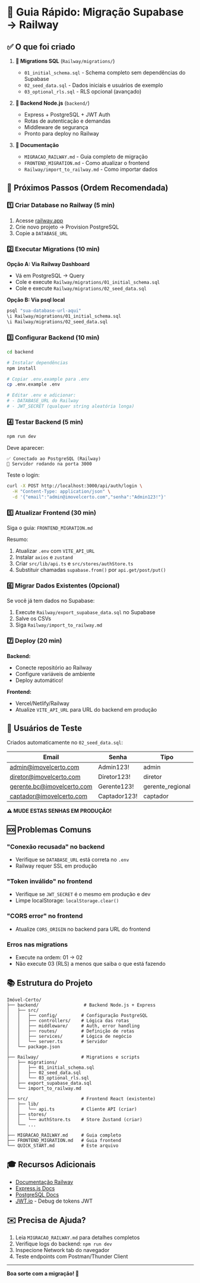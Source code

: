 # 🚀 Guia Rápido: Migração Supabase → Railway

## ✅ O que foi criado

1. **📁 Migrations SQL** (`Railway/migrations/`)
   - `01_initial_schema.sql` - Schema completo sem dependências do Supabase
   - `02_seed_data.sql` - Dados iniciais e usuários de exemplo
   - `03_optional_rls.sql` - RLS opcional (avançado)

2. **🔧 Backend Node.js** (`backend/`)
   - Express + PostgreSQL + JWT Auth
   - Rotas de autenticação e demandas
   - Middleware de segurança
   - Pronto para deploy no Railway

3. **📖 Documentação**
   - `MIGRACAO_RAILWAY.md` - Guia completo de migração
   - `FRONTEND_MIGRATION.md` - Como atualizar o frontend
   - `Railway/import_to_railway.md` - Como importar dados

## 🎯 Próximos Passos (Ordem Recomendada)

### 1️⃣ Criar Database no Railway (5 min)

1. Acesse [railway.app](https://railway.app)
2. Crie novo projeto → Provision PostgreSQL
3. Copie a `DATABASE_URL`

### 2️⃣ Executar Migrations (10 min)

**Opção A: Via Railway Dashboard**
- Vá em PostgreSQL → Query
- Cole e execute `Railway/migrations/01_initial_schema.sql`
- Cole e execute `Railway/migrations/02_seed_data.sql`

**Opção B: Via psql local**
```bash
psql "sua-database-url-aqui"
\i Railway/migrations/01_initial_schema.sql
\i Railway/migrations/02_seed_data.sql
```

### 3️⃣ Configurar Backend (10 min)

```bash
cd backend

# Instalar dependências
npm install

# Copiar .env.example para .env
cp .env.example .env

# Editar .env e adicionar:
# - DATABASE_URL do Railway
# - JWT_SECRET (qualquer string aleatória longa)
```

### 4️⃣ Testar Backend (5 min)

```bash
npm run dev
```

Deve aparecer:
```
✅ Conectado ao PostgreSQL (Railway)
🚀 Servidor rodando na porta 3000
```

Teste o login:
```bash
curl -X POST http://localhost:3000/api/auth/login \
  -H "Content-Type: application/json" \
  -d '{"email":"admin@imovelcerto.com","senha":"Admin123!"}'
```

### 5️⃣ Atualizar Frontend (30 min)

Siga o guia: `FRONTEND_MIGRATION.md`

Resumo:
1. Atualizar `.env` com `VITE_API_URL`
2. Instalar `axios` e `zustand`
3. Criar `src/lib/api.ts` e `src/stores/authStore.ts`
4. Substituir chamadas `supabase.from()` por `api.get/post/put()`

### 6️⃣ Migrar Dados Existentes (Opcional)

Se você já tem dados no Supabase:

1. Execute `Railway/export_supabase_data.sql` no Supabase
2. Salve os CSVs
3. Siga `Railway/import_to_railway.md`

### 7️⃣ Deploy (20 min)

**Backend:**
- Conecte repositório ao Railway
- Configure variáveis de ambiente
- Deploy automático!

**Frontend:**
- Vercel/Netlify/Railway
- Atualize `VITE_API_URL` para URL do backend em produção

## 👥 Usuários de Teste

Criados automaticamente no `02_seed_data.sql`:

| Email | Senha | Tipo |
|-------|-------|------|
| admin@imovelcerto.com | Admin123! | admin |
| diretor@imovelcerto.com | Diretor123! | diretor |
| gerente.bc@imovelcerto.com | Gerente123! | gerente_regional |
| captador@imovelcerto.com | Captador123! | captador |

**⚠️ MUDE ESTAS SENHAS EM PRODUÇÃO!**

## 🆘 Problemas Comuns

### "Conexão recusada" no backend
- Verifique se `DATABASE_URL` está correta no `.env`
- Railway requer SSL em produção

### "Token inválido" no frontend
- Verifique se `JWT_SECRET` é o mesmo em produção e dev
- Limpe localStorage: `localStorage.clear()`

### "CORS error" no frontend
- Atualize `CORS_ORIGIN` no backend para URL do frontend

### Erros nas migrations
- Execute na ordem: 01 → 02
- Não execute 03 (RLS) a menos que saiba o que está fazendo

## 📚 Estrutura do Projeto

```
Imóvel-Certo/
├── backend/                 # Backend Node.js + Express
│   ├── src/
│   │   ├── config/         # Configuração PostgreSQL
│   │   ├── controllers/    # Lógica das rotas
│   │   ├── middleware/     # Auth, error handling
│   │   ├── routes/         # Definição de rotas
│   │   ├── services/       # Lógica de negócio
│   │   └── server.ts       # Servidor
│   └── package.json
│
├── Railway/                # Migrations e scripts
│   ├── migrations/
│   │   ├── 01_initial_schema.sql
│   │   ├── 02_seed_data.sql
│   │   └── 03_optional_rls.sql
│   ├── export_supabase_data.sql
│   └── import_to_railway.md
│
├── src/                    # Frontend React (existente)
│   ├── lib/
│   │   └── api.ts          # Cliente API (criar)
│   ├── stores/
│   │   └── authStore.ts    # Store Zustand (criar)
│   └── ...
│
├── MIGRACAO_RAILWAY.md     # Guia completo
├── FRONTEND_MIGRATION.md   # Guia frontend
└── QUICK_START.md          # Este arquivo
```

## 🎓 Recursos Adicionais

- [Documentação Railway](https://docs.railway.app)
- [Express.js Docs](https://expressjs.com)
- [PostgreSQL Docs](https://www.postgresql.org/docs/)
- [JWT.io](https://jwt.io) - Debug de tokens JWT

## ✉️ Precisa de Ajuda?

1. Leia `MIGRACAO_RAILWAY.md` para detalhes completos
2. Verifique logs do backend: `npm run dev`
3. Inspecione Network tab do navegador
4. Teste endpoints com Postman/Thunder Client

---

**Boa sorte com a migração! 🚀**


